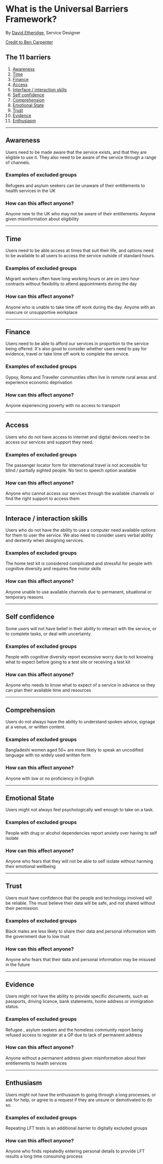 # What is the Universal Barriers Framework?

By [David Etheridge](https://www.linkedin.com/in/davidmetheridge/), Service Designer

[Credit to Ben Carpenter](https://gds.blog.gov.uk/2019/03/26/understanding-all-the-barriers-service-users-might-face/)

## The 11 barriers

1. [Awareness](#awareness)
2. [Time](#time)
3. [Finance](#finance)
4. [Access](#access)
6. [Interface / interaction skills](#interace--interaction-skills)
7. [Self confidence](#self-confidence)
8. [Comprehension](#comprehension)
9. [Emotional State](#emotional-state)
10. [Trust](#trust)
11. [Evidence](#evidence)
12. [Enthusiasm](#enthusiasm)

***

## Awareness

Users need to be made aware that the service exists, and that they are eligible to use it. They also need to be aware of the service through a range of channels.

### Examples of excluded groups

Refugees and asylum seekers can be unaware of their entitlements to health services in the UK

### How can this affect anyone?

Anyone new to the UK who may not be aware of their entitlements. Anyone given misinformation about eligibility

***

## Time

Users need to be able access at times that suit their life, and options need to be available to all users to access the service outside of standard hours.

### Examples of excluded groups

Migrant workers often have long working hours or are on zero hour contracts without flexibility to attend appointments during the day

### How can this affect anyone?

Anyone who is unable to take time off work during the day. Anyone with an insecure or unsupportive workplace

***

## Finance

Users need to be able to afford our services in proportion to the service being offered. It's also good to consider whether users need to pay for evidence, travel or take time off work to complete the service.

### Examples of excluded groups

Gypsy, Roma and Traveller communities often live in remote rural areas and experience economic deprivation

### How can this affect anyone?

Anyone experiencing poverty with no access to transport

***

## Access

Users who do not have access to internet and digital devices need to be access our services and support they need.

### Examples of excluded groups

The passenger locator form for international travel is not accessible for blind / partially sighted people. No text to speech option available

### How can this affect anyone?

Anyone who cannot access our services through the available channels or find the right support to access them

***

## Interace / interaction skills

Users who do not have the ability to use a computer need available options for them to user the service. We also need to consider users verbal ability and dexterity when designing services.

### Examples of excluded groups

The home test kit is considered complicated and stressful for people with cognitive diversity and requires fine motor skills

### How can this affect anyone?

Anyone unable to use available channels due to permanent, situational or temporary reasons

***

## Self confidence

Some users will not have belief in their ability to interact with the service, or to complete tasks, or deal with uncertainty.

### Examples of excluded groups

People with cognitive diversity report excessive worry due to not knowing what to expect before going to a test site or receiving a test kit

### How can this affect anyone?

Anyone who needs to know what to expect of a service in advance so they can plan their available time and resources

***

## Comprehension

Users do not always have the ability to understand spoken advice, signage at a venue, or written content.

### Examples of excluded groups

Bangladeshi women aged 50+ are more likely to speak an uncodified language with no widely used written form

### How can this affect anyone?

Anyone with low or no proficiency in English

***

## Emotional State

Users might not always feel psychologically well enough to take on a task.

### Examples of excluded groups

People with drug or alcohol dependencies report anxiety over having to self isolate

### How can this affect anyone?

Anyone who fears that they will not be able to self isolate without harming their emotional wellbeing

***

## Trust

Users must have confidence that the people and technology involved will be reliable. The must believe their data will be safe, and not shared without their permission.

### Examples of excluded groups

Black males are less likely to share their data and personal information with the government due to low trust

### How can this affect anyone?

Anyone who fears that their data and personal information may be misused in the future

***

## Evidence

Users might not have the ability to provide specific documents, such as passports, driving licence, bank statements, home address or immigration status.

### Examples of excluded groups

Refugee , asylum seekers and the homeless community report being refused access to register at a GP due to lack of permanent address

### How can this affect anyone?

Anyone without a permanent address given misinformation about their entitlements to health services

***

## Enthusiasm

Users might not have the enthusiasm to going through a long processes, or ask for help, or agree to a request if they are unsure or demotivated to do so.

### Examples of excluded groups

Repeating LFT tests is an additional barrier to digitally excluded groups

### How can this affect anyone?

Anyone who finds repeatedly entering personal details to provide LFT results a long time consuming process

